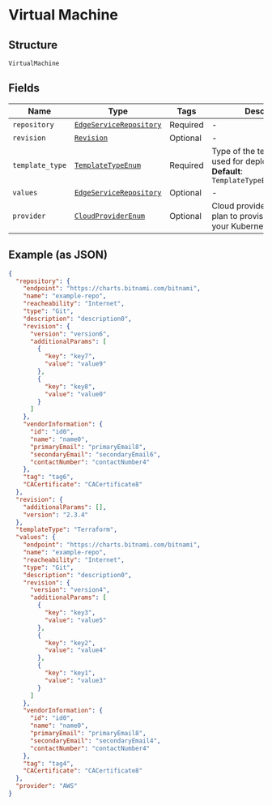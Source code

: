 
# Virtual Machine

## Structure

`VirtualMachine`

## Fields

| Name | Type | Tags | Description |
|  --- | --- | --- | --- |
| `repository` | [`EdgeServiceRepository`](../../doc/models/edge-service-repository.md) | Required | - |
| `revision` | [`Revision`](../../doc/models/revision.md) | Optional | - |
| `template_type` | [`TemplateTypeEnum`](../../doc/models/template-type-enum.md) | Required | Type of the template to be used for deployment.<br>**Default**: `TemplateTypeEnum::TERRAFORM` |
| `values` | [`EdgeServiceRepository`](../../doc/models/edge-service-repository.md) | Optional | - |
| `provider` | [`CloudProviderEnum`](../../doc/models/cloud-provider-enum.md) | Optional | Cloud provider where you plan to provision and operate your Kubernetes cluster. |

## Example (as JSON)

```json
{
  "repository": {
    "endpoint": "https://charts.bitnami.com/bitnami",
    "name": "example-repo",
    "reacheability": "Internet",
    "type": "Git",
    "description": "description0",
    "revision": {
      "version": "version6",
      "additionalParams": [
        {
          "key": "key7",
          "value": "value9"
        },
        {
          "key": "key8",
          "value": "value0"
        }
      ]
    },
    "vendorInformation": {
      "id": "id0",
      "name": "name0",
      "primaryEmail": "primaryEmail8",
      "secondaryEmail": "secondaryEmail6",
      "contactNumber": "contactNumber4"
    },
    "tag": "tag6",
    "CACertificate": "CACertificate8"
  },
  "revision": {
    "additionalParams": [],
    "version": "2.3.4"
  },
  "templateType": "Terraform",
  "values": {
    "endpoint": "https://charts.bitnami.com/bitnami",
    "name": "example-repo",
    "reacheability": "Internet",
    "type": "Git",
    "description": "description0",
    "revision": {
      "version": "version4",
      "additionalParams": [
        {
          "key": "key3",
          "value": "value5"
        },
        {
          "key": "key2",
          "value": "value4"
        },
        {
          "key": "key1",
          "value": "value3"
        }
      ]
    },
    "vendorInformation": {
      "id": "id0",
      "name": "name0",
      "primaryEmail": "primaryEmail8",
      "secondaryEmail": "secondaryEmail4",
      "contactNumber": "contactNumber4"
    },
    "tag": "tag4",
    "CACertificate": "CACertificate8"
  },
  "provider": "AWS"
}
```

